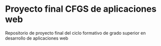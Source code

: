 # Proyecto final CFGS de aplicaciones web

Repositorio de proyecto final del ciclo formativo de grado superior en desarrollo de aplicaciones web